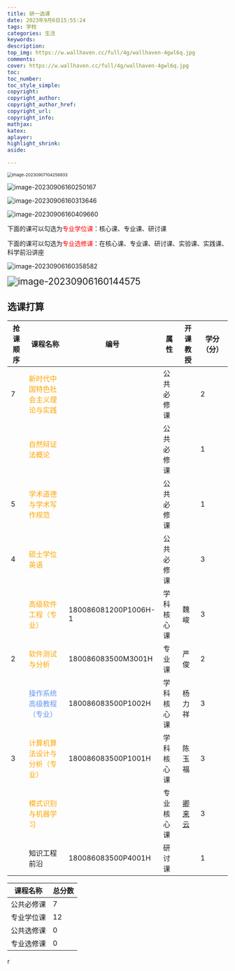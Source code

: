 ```yaml
---
title: 研一选课
date: 2023年9月6日15:55:24
tags: 学校
categories: 生活
keywords:
description:
top_img: https://w.wallhaven.cc/full/4g/wallhaven-4gwl6q.jpg
comments:
cover: https://w.wallhaven.cc/full/4g/wallhaven-4gwl6q.jpg
toc:
toc_number:
toc_style_simple:
copyright:
copyright_author:
copyright_author_href:
copyright_url:
copyright_info:
mathjax:
katex:
aplayer:
highlight_shrink:
aside:

---
```


<meta name="referrer" content="no-referrer"/>

<img src="https://typora-md-bucket.oss-cn-beijing.aliyuncs.com/image-20230907104256933.png" alt="image-20230907104256933" style="zoom: 67%;" />

![image-20230906160250167](https://typora-md-bucket.oss-cn-beijing.aliyuncs.com/image-20230906160250167.png)

![image-20230906160313646](https://typora-md-bucket.oss-cn-beijing.aliyuncs.com/image-20230906160313646.png)



![image-20230906160409660](https://typora-md-bucket.oss-cn-beijing.aliyuncs.com/image-20230906160409660.png)

下面的课可以勾选为<font color='red'>专业学位课</font>：核心课、专业课、研讨课

下面的课可以勾选为<font color='red'>专业选修课</font>：在核心课、专业课、研讨课、实验课、实践课、科学前沿讲座







![image-20230906160358582](https://typora-md-bucket.oss-cn-beijing.aliyuncs.com/image-20230906160358582.png)



<img src="https://typora-md-bucket.oss-cn-beijing.aliyuncs.com/image-20230906160144575.png" alt="image-20230906160144575" style="zoom:150%;" />



## 选课打算

| 抢课顺序 | 课程名称                                                     | 编号                 | 属性       | 开课教授                                                     | 学分（分） |
| -------- | ------------------------------------------------------------ | -------------------- | ---------- | ------------------------------------------------------------ | ---------- |
| 7        | <font color='orange'>新时代中国特色社会主义理论与实践</font> |                      | 公共必修课 |                                                              | 2          |
|          | <font color='orange'>自然辩证法概论</font>                   |                      | 公共必修课 |                                                              | 1          |
| 5        | <font color='orange'>学术道德与学术写作规范</font>           |                      | 公共必修课 |                                                              | 1          |
| 4        | <font color='orange'>硕士学位英语</font>                     |                      | 公共必修课 |                                                              | 3          |
|          | <font color='orange'>高级软件工程（专业）</font>             | 180086081200P1006H-1 | 学科核心课 | 魏峻                                                         | 3          |
| 2        | <font color='orange'>软件测试与分析</font>                   | 180086083500M3001H   | 专业课     | 严俊                                                         | 2          |
|          | <font color='cornflowerblue'>操作系统高级教程（专业）</font> | 180086083500P1002H   | 学科核心课 | 杨力祥                                                       | 3          |
| 3        | <font color='orange'>计算机算法设计与分析（专业）</font>     | 180086083500P1001H   | 学科核心课 | 陈玉福                                                       | 3          |
|          | <font color='orange'>模式识别与机器学习</font>               |                      | 专业核心课 | [ 卿来云](https://jwxkts2.ucas.ac.cn/course/courseteacher/246463) | 3          |
|          | 知识工程前沿                                                 | 180086083500P4001H   | 研讨课     |                                                              | 1          |

| 课程名称   | 总分数 |
| ---------- | ------ |
| 公共必修课 | 7      |
| 专业学位课 | 12     |
| 公共选修课 | 0      |
| 专业选修课 | 0      |

r

















